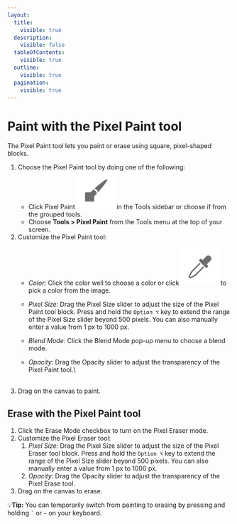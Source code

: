 ```yaml
---
layout:
  title:
    visible: true
  description:
    visible: false
  tableOfContents:
    visible: true
  outline:
    visible: true
  pagination:
    visible: true
---
```


# Paint with the Pixel Paint tool

The Pixel Paint tool lets you paint or erase using square, pixel-shaped blocks.

1. Choose the Pixel Paint tool by doing one of the following:&#x20;
   * Click Pixel Paint <img src="../.gitbook/assets/Pixel-Paint.png" alt="" data-size="line"> in the Tools sidebar or choose if from the grouped tools.
   * Choose **Tools > Pixel Paint** from the Tools menu at the top of your screen.
2. Customize the Pixel Paint tool:
   * _Color:_ Click the color well to choose a color or click <img src="../.gitbook/assets/Color-picker.png" alt="" data-size="line"> to pick a color from the image.
   * _Pixel Size:_ Drag the Pixel Size slider to adjust the size of the Pixel Paint tool block. Press and hold the `Option ⌥` key to extend the range of the Pixel Size slider beyond 500 pixels. You can also manually enter a value from 1 px to 1000 px.
   * _Blend Mode:_ Click the Blend Mode pop-up menu to choose a blend mode.
   *   _Opacity:_ Drag the Opacity slider to adjust the transparency of the Pixel Paint tool.\


       <div align="left">

       <img src="https://help.pixelmator.com/pixelmator-pro/3.5/assets/English/1625135311000.png" alt="" width="563">

       </div>
3. Drag on the canvas to paint.

## Erase with the Pixel Paint tool

1. Click the Erase Mode checkbox to turn on the Pixel Eraser mode.
2. Customize the Pixel Eraser tool:
   1. _Pixel Size:_ Drag the Pixel Size slider to adjust the size of the Pixel Eraser tool block. Press and hold the `Option ⌥` key to extend the range of the Pixel Size slider beyond 500 pixels. You can also manually enter a value from 1 px to 1000 px.
   2. _Opacity:_ Drag the Opacity slider to adjust the transparency of the Pixel Erase tool.
3. Drag on the canvas to erase.

:bulb:**Tip:** You can temporarily switch from painting to erasing by pressing and holding `` ` `` or `~` on your keyboard.
